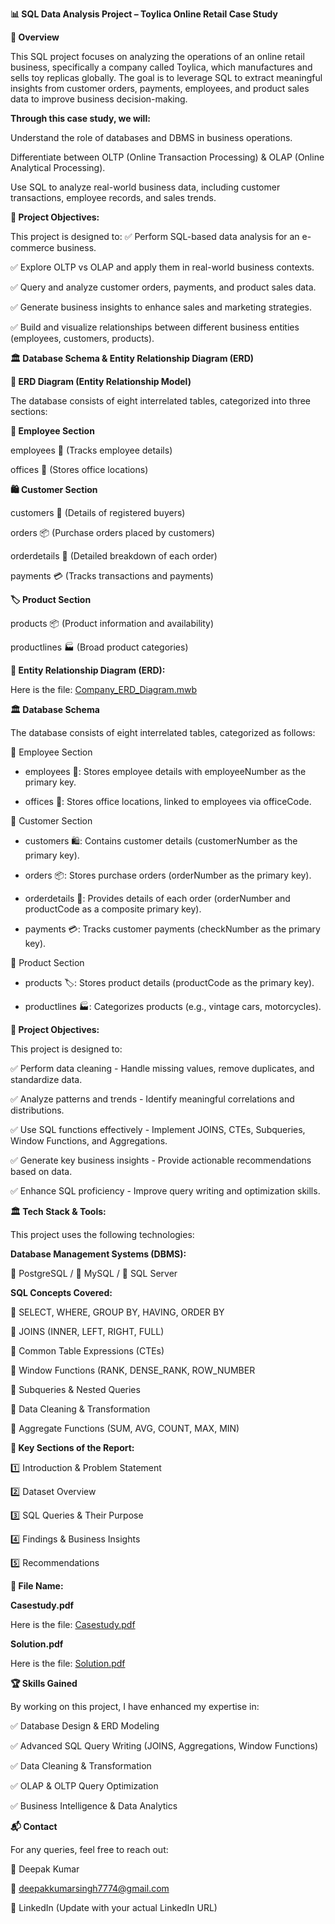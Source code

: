 **📊 SQL Data Analysis Project – Toylica Online Retail Case Study**



**📌 Overview**


This SQL project focuses on analyzing the operations of an online retail business, specifically a company called Toylica, which manufactures and sells toy replicas globally. The goal is to leverage SQL to extract meaningful insights from customer orders, payments, employees, and product sales data to improve business decision-making.




**Through this case study, we will:**


Understand the role of databases and DBMS in business operations.

Differentiate between OLTP (Online Transaction Processing) & OLAP (Online Analytical Processing).

Use SQL to analyze real-world business data, including customer transactions, employee records, and sales trends.




**🎯 Project Objectives:**


This project is designed to: ✅ Perform SQL-based data analysis for an e-commerce business.

✅ Explore OLTP vs OLAP and apply them in real-world business contexts.

✅ Query and analyze customer orders, payments, and product sales data.

✅ Generate business insights to enhance sales and marketing strategies.

✅ Build and visualize relationships between different business entities (employees, customers, products).




**🏛 Database Schema & Entity Relationship Diagram (ERD)**


**📌 ERD Diagram (Entity Relationship Model)**


The database consists of eight interrelated tables, categorized into three sections:


**👥 Employee Section**

employees 📌 (Tracks employee details)

offices 📍 (Stores office locations)


**🛍 Customer Section**

customers 👤 (Details of registered buyers)

orders 📦 (Purchase orders placed by customers)

orderdetails 📜 (Detailed breakdown of each order)

payments 💳 (Tracks transactions and payments)


**🏷 Product Section**

products 📦 (Product information and availability)

productlines 🏭 (Broad product categories)



**📌 Entity Relationship Diagram (ERD):**

Here is the file:
[Company_ERD_Diagram.mwb](https://raw.githubusercontent.com/deepak-kumar/Online-Retailer-Business-Toy-Replica-Case-study-in-SQL/blob/main/Company_ERD_Diagram.mwb)




**🏛️ Database Schema**


The database consists of eight interrelated tables, categorized as follows:


📂 Employee Section

- employees 🏢: Stores employee details with employeeNumber as the primary key.

- offices 📍: Stores office locations, linked to employees via officeCode.

  
📂 Customer Section

- customers 🛍️: Contains customer details (customerNumber as the primary key).
  
- orders 📦: Stores purchase orders (orderNumber as the primary key).
  
- orderdetails 📜: Provides details of each order (orderNumber and productCode as a composite primary key).
  
- payments 💳: Tracks customer payments (checkNumber as the primary key).

  
📂 Product Section

- products 🏷️: Stores product details (productCode as the primary key).
  
- productlines 🏭: Categorizes products (e.g., vintage cars, motorcycles).




**🎯 Project Objectives:**


This project is designed to:

✅ Perform data cleaning - Handle missing values, remove duplicates, and standardize data.

✅ Analyze patterns and trends - Identify meaningful correlations and distributions.

✅ Use SQL functions effectively - Implement JOINS, CTEs, Subqueries, Window Functions, and Aggregations.

✅ Generate key business insights - Provide actionable recommendations based on data.

✅ Enhance SQL proficiency - Improve query writing and optimization skills.



**🏛️ Tech Stack & Tools:**

This project uses the following technologies:


**Database Management Systems (DBMS):**


🐘 PostgreSQL / 🐬 MySQL / 💾 SQL Server


**SQL Concepts Covered:**

🔹 SELECT, WHERE, GROUP BY, HAVING, ORDER BY

🔹 JOINS (INNER, LEFT, RIGHT, FULL)

🔹 Common Table Expressions (CTEs)

🔹 Window Functions (RANK, DENSE_RANK, ROW_NUMBER

🔹 Subqueries & Nested Queries

🔹 Data Cleaning & Transformation

🔹 Aggregate Functions (SUM, AVG, COUNT, MAX, MIN)



**🔗 Key Sections of the Report:**


1️⃣ Introduction & Problem Statement

2️⃣ Dataset Overview

3️⃣ SQL Queries & Their Purpose

4️⃣ Findings & Business Insights

5️⃣ Recommendations



**📂 File Name:**

**Casestudy.pdf**

Here is the file:
[Casestudy.pdf](https://github.com/Deepakkumar7774/Online-Retailer-Business-Toy-Replica-Case-study-in-SQL/blob/main/Casestudy.pdf)


**Solution.pdf**

Here is the file:
[Solution.pdf](https://github.com/Deepakkumar7774/Online-Retailer-Business-Toy-Replica-Case-study-in-SQL/blob/main/Solution.pdf)




**🏆 Skills Gained**

By working on this project, I have enhanced my expertise in:

✅ Database Design & ERD Modeling

✅ Advanced SQL Query Writing (JOINS, Aggregations, Window Functions)

✅ Data Cleaning & Transformation

✅ OLAP & OLTP Query Optimization

✅ Business Intelligence & Data Analytics



**📬 Contact**

For any queries, feel free to reach out:

👤 Deepak Kumar

📧 deepakkumarsingh7774@gmail.com

🔗 LinkedIn (Update with your actual LinkedIn URL)

